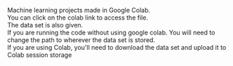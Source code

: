 Machine learning projects made in Google Colab.<br>
You can click on the colab link to access the file.<br>
The data set is also given.<br>
If you are running the code without using google colab. You will need to change the path to wherever the data set is stored.<br>
If you are using Colab, you'll need to download the data set and upload it to Colab session storage<br>
